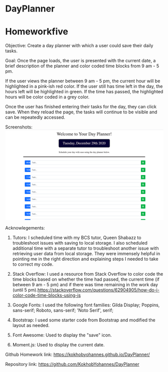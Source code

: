 # DayPlanner
# Homeworkfive

Objective: 
Create a day planner with which a user could save their daily tasks. 

Goal:
Once the page loads, the user is presented with the current date, a brief description of the planner and color coded time blocks from 9 am - 5 pm.

If the user views the planner between 9 am - 5 pm, the current hour will be highlighted in a pink-ish red color. If the user still has time left in the day, the hours left will be highlighted in green. If the time has passed, the highlighted hours will be color coded in a grey color.

Once the user has finished entering their tasks for the day, they can click save. When they reload the page, the tasks will continue to be visible and can be repeatedly accessed.

Screenshots:
<img src = "dayplannerscreenshot.png">

Acknowlegements:
1) Tutors: I scheduled time with my BCS tutor, Queen Shabazz to troubleshoot issues with saving to local storage. I also scheduled additional time with a separate tutor to troubleshoot another issue with retrieving user data from local storage. They were immensely helpful in pointing me in the right direction and explaining steps I needed to take to correct my code.

2) Stack Overflow: I used a resource from Stack Overflow to color code the time blocks based on whether the time had passed, the current time (if between 9 am - 5 pm) and if there was time remaining in the work day (until 5 pm).https://stackoverflow.com/questions/62904905/how-do-i-color-code-time-blocks-using-js

3) Google Fonts: I used the following font families: Gilda Display; Poppins, sans-serif; Roboto, sans-serif; 'Noto Serif', serif;

4) Bootstrap: I used some starter code from Bootstrap and modified the layout as needed.

5) Font Awesome: Used to display the "save" icon.

6) Moment.js: Used to display the current date.

Github Homework link: https://kokhobyohannes.github.io/DayPlanner/ 

Repository link: https://github.com/KokhobYohannes/DayPlanner
